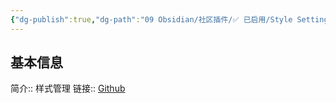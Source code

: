```yaml
---
{"dg-publish":true,"dg-path":"09 Obsidian/社区插件/✅ 已启用/Style Settings.md","permalink":"/09 Obsidian/社区插件/✅ 已启用/Style Settings/","created":"2025-07-31","updated":"2025-07-31"}
---
```



## 基本信息

简介:: 样式管理
链接:: [Github](https://github.com/mgmeyers/obsidian-style-settings)